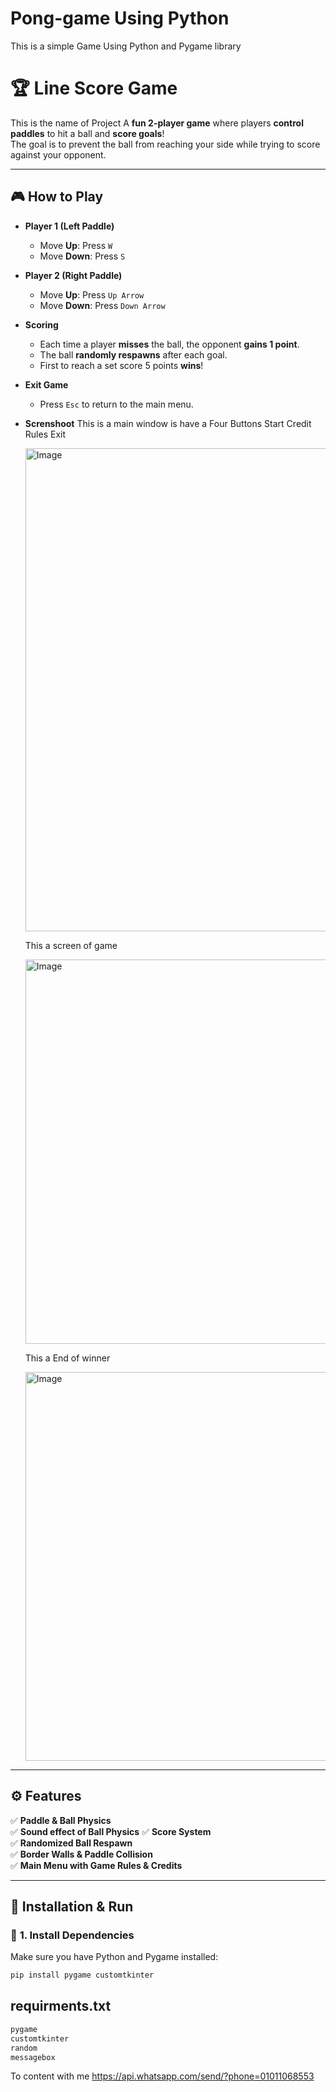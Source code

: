 # Pong-game Using Python

 This is a simple Game Using Python and Pygame library

# 🏆 Line Score Game

This is the name of Project
A **fun 2-player game** where players **control paddles** to hit a ball and **score goals**!  
The goal is to prevent the ball from reaching your side while trying to score against your opponent.

---

## 🎮 How to Play
- **Player 1 (Left Paddle)**
  - Move **Up**: Press `W`
  - Move **Down**: Press `S`

- **Player 2 (Right Paddle)**
  - Move **Up**: Press `Up Arrow`
  - Move **Down**: Press `Down Arrow`

- **Scoring**
  - Each time a player **misses** the ball, the opponent **gains 1 point**.
  - The ball **randomly respawns** after each goal.
  - First to reach a set score 5 points **wins**!

- **Exit Game**
  - Press `Esc` to return to the main menu.

- **Screnshoot**
  This is a main window is have a Four Buttons
  Start
  Credit
  Rules
  Exit

  <img width="773" alt="Image" src="https://github.com/user-attachments/assets/435cef7d-76b1-4d72-af41-4845375c2561" />

  This a screen of game

  <img width="615" alt="Image" src="https://github.com/user-attachments/assets/abe2c72e-42dc-401e-a376-49a77e11f5c3" />

  This a End of winner

  <img width="622" alt="Image" src="https://github.com/user-attachments/assets/634a2c35-0afc-41c6-bda7-394c2c4209ca" />
  
---

## ⚙ Features
✅ **Paddle & Ball Physics**  
✅ **Sound effect of Ball Physics**
✅ **Score System**  
✅ **Randomized Ball Respawn**  
✅ **Border Walls & Paddle Collision**  
✅ **Main Menu with Game Rules & Credits**  

---

## 🚀 Installation & Run
### 🔹 **1. Install Dependencies**
Make sure you have Python and Pygame installed:  
```sh
pip install pygame customtkinter
```

## requirments.txt
```sh
pygame
customtkinter
random
messagebox
```

To content with me https://api.whatsapp.com/send/?phone=01011068553
